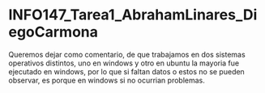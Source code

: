 # INFO147_Tarea1_AbrahamLinares_DiegoCarmona

Queremos dejar como comentario, de que trabajamos en dos sistemas operativos distintos, uno en windows y otro en ubuntu
la mayoria fue ejecutado en windows, por lo que si faltan datos o estos no se pueden observar, es porque en windows si no ocurrian problemas.
